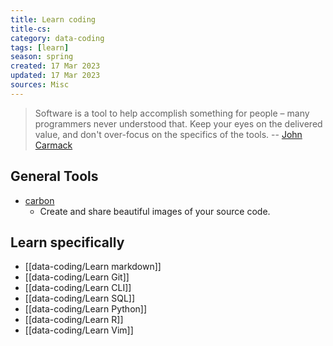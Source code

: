 ```yaml
---
title: Learn coding
title-cs: 
category: data-coding
tags: [learn]
season: spring
created: 17 Mar 2023
updated: 17 Mar 2023
sources: Misc
---
```


> Software is a tool to help accomplish something for people – many programmers never understood that. Keep your eyes on the delivered value, and don't over-focus on the specifics of the tools.
> -- [John Carmack](https://twitter.com/ID_AA_Carmack/status/1637087219591659520?s=20)

## General Tools
- [carbon](https://carbon.now.sh/)
	- Create and share beautiful images of your source code.

## Learn specifically
- [[data-coding/Learn markdown]]
- [[data-coding/Learn Git]]
- [[data-coding/Learn CLI]]
- [[data-coding/Learn SQL]]
- [[data-coding/Learn Python]]
- [[data-coding/Learn R]]
- [[data-coding/Learn Vim]]